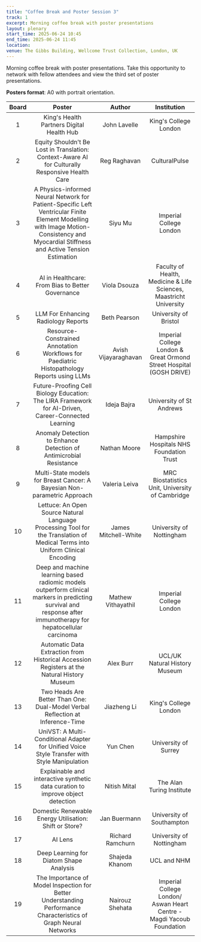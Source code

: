 ```yaml
---
title: "Coffee Break and Poster Session 3"
track: 1
excerpt: Morning coffee break with poster presentations
layout: plenary
start_time: 2025-06-24 10:45
end_time: 2025-06-24 11:45
location:
venue: The Gibbs Building, Wellcome Trust Collection, London, UK
---
```


Morning coffee break with poster presentations. Take this opportunity to network with fellow attendees and view the third set of poster presentations.

**Posters format**: A0 with portrait orientation.

| Board | Poster | Author | Institution  |
| :----: | :----: | :----: | :----: |
| 1 | King's Health Partners Digital Health Hub | John Lavelle | King's College London |
| 2 | Equity Shouldn't Be Lost in Translation: Context-Aware AI for Culturally Responsive Health Care | Reg Raghavan | CulturalPulse |
| 3 | A Physics-informed Neural Network for Patient-Specific Left Ventricular Finite Element Modelling with Image Motion-Consistency and Myocardial Stiffness and Active Tension Estimation | Siyu Mu | Imperial College London |
| 4 | AI in Healthcare: From Bias to Better Governance | Viola Dsouza | Faculty of Health, Medicine & Life Sciences, Maastricht University |
| 5 | LLM For Enhancing Radiology Reports | Beth Pearson | University of Bristol |
| 6 | Resource-Constrained Annotation Workflows for Paediatric Histopathology Reports using LLMs | Avish Vijayaraghavan | Imperial College London & Great Ormond Street Hospital (GOSH DRIVE) |
| 7 | Future-Proofing Cell Biology Education: The LIRA Framework for AI-Driven, Career-Connected Learning | Ideja Bajra | University of St Andrews |
| 8 | Anomaly Detection to Enhance Detection of Antimicrobial Resistance | Nathan Moore | Hampshire Hospitals NHS Foundation Trust |
| 9 | Multi-State models for Breast Cancer: A Bayesian Non-parametric Approach | Valeria Leiva | MRC Biostatistics Unit, University of Cambridge |
| 10 | Lettuce: An Open Source Natural Language Processing Tool for the Translation of Medical Terms into Uniform Clinical Encoding | James Mitchell-White | University of Nottingham |
| 11 | Deep and machine learning based radiomic models outperform clinical markers in predicting survival and response after immunotherapy for hepatocellular carcinoma | Mathew Vithayathil | Imperial College London |
| 12 | Automatic Data Extraction from Historical Accession Registers at the Natural History Museum | Alex Burr | UCL/UK Natural History Museum |
| 13 | Two Heads Are Better Than One: Dual-Model Verbal Reflection at Inference-Time | Jiazheng Li | King's College London |
| 14 | UniVST: A Multi-Conditional Adapter for Unified Voice Style Transfer with Style Manipulation | Yun Chen | University of Surrey |
| 15 | Explainable and interactive synthetic data curation to improve object detection | Nitish Mital | The Alan Turing Institute |
| 16 | Domestic Renewable Energy Utilisation: Shift or Store? | Jan Buermann | University of Southampton |
| 17 | AI Lens | Richard Ramchurn | University of Nottingham |
| 18 | Deep Learning for Diatom Shape Analysis | Shajeda Khanom | UCL and NHM |
| 19 | The Importance of Model Inspection for Better Understanding Performance Characteristics of Graph Neural Networks | Nairouz Shehata | Imperial College London/ Aswan Heart Centre - Magdi Yacoub Foundation |

